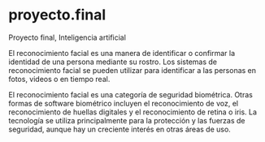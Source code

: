 # proyecto.final
Proyecto final, Inteligencia artificial

El reconocimiento facial es una manera de identificar o confirmar la identidad de una persona mediante su rostro. Los sistemas de reconocimiento facial se pueden utilizar para identificar a las personas en fotos, videos o en tiempo real.

El reconocimiento facial es una categoría de seguridad biométrica. Otras formas de software biométrico incluyen el reconocimiento de voz, el reconocimiento de huellas digitales y el reconocimiento de retina o iris. La tecnología se utiliza principalmente para la protección y las fuerzas de seguridad, aunque hay un creciente interés en otras áreas de uso.
